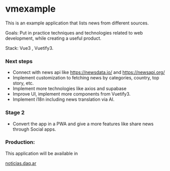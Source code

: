 # vmexample

This is an example application that lists news from different sources.

Goals: Put in practice techniques and technologies related to web development, while creating a useful product.

Stack: Vue3 , Vuetify3.


### Next steps

* Connect with news api like https://newsdata.io/ and https://newsapi.org/
* Implement customization to fetching news by categories, country, top story, etc.
* Implement more technologies like axios and supabase
* Improve UI, implement more components from Vuetify3.
* Implement i18n including news translation via AI.

### Stage 2

* Convert the app in a PWA and give a more features like share news through Social apps.

### Production:
This application will be available in 

[noticias.daq.ar](http://noticias.daq.ar)


